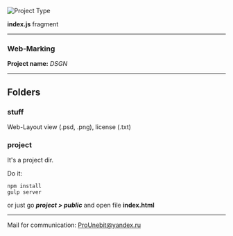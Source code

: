 ![Project Type](https://preview.ibb.co/eaJ4On/index_js_fragment.png)

**index.js** fragment
- - -
### Web-Marking
**Project name:** *DSGN*
- - -
## Folders
### stuff
Web-Layout view (.psd, .png), license (.txt)
### project
It's a project dir.

Do it:
```
npm install
gulp server
```
or just go _**project > public**_ and open file **index.html**
- - -
Mail for communication: <ProUnebit@yandex.ru>
